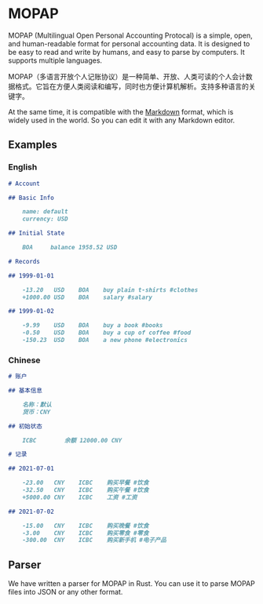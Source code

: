 # MOPAP

MOPAP (Multilingual Open Personal Accounting Protocal) is a simple, open, and human-readable format for personal accounting data. It is designed to be easy to read and write by humans, and easy to parse by computers. It supports multiple languages.

MOPAP（多语言开放个人记账协议）是一种简单、开放、人类可读的个人会计数据格式。它旨在方便人类阅读和编写，同时也方便计算机解析。支持多种语言的关键字。

At the same time, it is compatible with the [Markdown](https://daringfireball.net/projects/markdown/) format, which is widely used in the world. So you can edit it with any Markdown editor.

## Examples

### English

```md
# Account

## Basic Info

	name: default
	currency: USD

## Initial State

	BOA		balance 1958.52 USD

# Records

## 1999-01-01

	-13.20   USD    BOA    buy plain t-shirts #clothes
	+1000.00 USD    BOA    salary #salary

## 1999-01-02

	-9.99    USD    BOA    buy a book #books
	-0.50    USD    BOA    buy a cup of coffee #food
	-150.23  USD    BOA    a new phone #electronics
```

### Chinese

```md
# 账户

## 基本信息

	名称：默认
	货币：CNY

## 初始状态

	ICBC		余额 12000.00 CNY

# 记录

## 2021-07-01

	-23.00   CNY    ICBC    购买早餐 #饮食
	-32.50   CNY    ICBC    购买午餐 #饮食
	+5000.00 CNY    ICBC    工资 #工资

## 2021-07-02

	-15.00   CNY    ICBC    购买晚餐 #饮食
	-3.00    CNY    ICBC    购买零食 #零食
	-300.00  CNY    ICBC    购买新手机 #电子产品
```

## Parser

We have written a parser for MOPAP in Rust. You can use it to parse MOPAP files into JSON or any other format.
